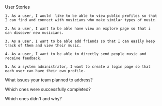 User Stories

    1. As a user, I would  like to be able to view public profiles so that I can find and connect with musicians who make similar types of music.

    2. As a user, I want to be able have view an explore page so that i can discover new musicians.

    3. As a user, I want to be able add friends so that I can easily keep track of them and view their music.
    
    4. As a user, I want to be able to directly send people music and receive feedback.
    
    5. As a system administrator, I want to create a login page so that each user can have their own profile.
    
What issues your team planned to address?

Which ones were successfully completed?

Which ones didn't and why?
